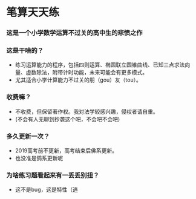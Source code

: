 # 笔算天天练
### 这是一个小学数学运算不过关的高中生的悲愤之作

### 这是干啥的？
- 练习运算能力的程序，包括四则运算、椭圆联立圆锥曲线、已知三点求法向量、虚数除法，附带计时功能，未来可能会有更多模式。
- 尤其适合小学计算能力不过关的朋（gou）友（tou）。

### 收费嘛？
- 不收费，但保留著作权。我对法学较感兴趣，侵权者请自重。
- (不会有人无聊到抄袭这个吧，不会吧不会吧)

### 多久更新一次？
- 2019高考前不更新，高考结束后佛系更新。
- 也没准是鸽系更新呢

### 为啥练习题看起来有一丢丢别扭？
- 这不是bug，这是特性（逃
